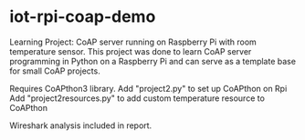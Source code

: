 # iot-rpi-coap-demo
Learning Project: CoAP server running on Raspberry Pi with room temperature sensor.
This project was done to learn CoAP server programming in Python on a Raspberry Pi and can serve as a template base for small CoAP projects.

Requires CoAPthon3 library.
Add "project2.py" to set up CoAPthon on Rpi
Add "project2resources.py" to add custom temperature resource to CoAPthon

Wireshark analysis included in report.
